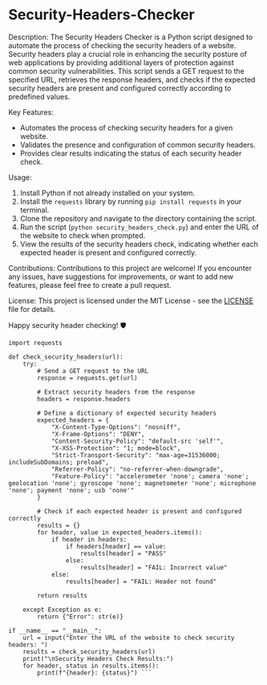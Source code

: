 # Security-Headers-Checker

Description:
The Security Headers Checker is a Python script designed to automate the process of checking the security headers of a website. Security headers play a crucial role in enhancing the security posture of web applications by providing additional layers of protection against common security vulnerabilities. This script sends a GET request to the specified URL, retrieves the response headers, and checks if the expected security headers are present and configured correctly according to predefined values.

Key Features:
- Automates the process of checking security headers for a given website.
- Validates the presence and configuration of common security headers.
- Provides clear results indicating the status of each security header check.

Usage:
1. Install Python if not already installed on your system.
2. Install the `requests` library by running `pip install requests` in your terminal.
3. Clone the repository and navigate to the directory containing the script.
4. Run the script (`python security_headers_check.py`) and enter the URL of the website to check when prompted.
5. View the results of the security headers check, indicating whether each expected header is present and configured correctly.

Contributions:
Contributions to this project are welcome! If you encounter any issues, have suggestions for improvements, or want to add new features, please feel free to create a pull request.

License:
This project is licensed under the MIT License - see the [LICENSE](LICENSE) file for details.

Happy security header checking! 🛡️


```
import requests

def check_security_headers(url):
    try:
        # Send a GET request to the URL
        response = requests.get(url)

        # Extract security headers from the response
        headers = response.headers

        # Define a dictionary of expected security headers
        expected_headers = {
            "X-Content-Type-Options": "nosniff",
            "X-Frame-Options": "DENY",
            "Content-Security-Policy": "default-src 'self'",
            "X-XSS-Protection": "1; mode=block",
            "Strict-Transport-Security": "max-age=31536000; includeSubDomains; preload",
            "Referrer-Policy": "no-referrer-when-downgrade",
            "Feature-Policy": "accelerometer 'none'; camera 'none'; geolocation 'none'; gyroscope 'none'; magnetometer 'none'; microphone 'none'; payment 'none'; usb 'none'"
        }

        # Check if each expected header is present and configured correctly
        results = {}
        for header, value in expected_headers.items():
            if header in headers:
                if headers[header] == value:
                    results[header] = "PASS"
                else:
                    results[header] = "FAIL: Incorrect value"
            else:
                results[header] = "FAIL: Header not found"

        return results

    except Exception as e:
        return {"Error": str(e)}

if __name__ == "__main__":
    url = input("Enter the URL of the website to check security headers: ")
    results = check_security_headers(url)
    print("\nSecurity Headers Check Results:")
    for header, status in results.items():
        print(f"{header}: {status}") ```

